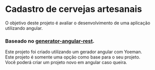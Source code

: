 # Cadastro de cervejas artesanais
	
O objetivo deste projeto é avaliar o desenvolvimento de uma aplicação utilizando angular.

### Baseado no [generator-angular-rest](https://github.com/damianopetrungaro/generator-angular-rest/blob/master/README.md).

Este projeto foi criado utilizando um gerador angular com Yoeman.<br/>
Este projeto é somente uma opção como base para o seu projeto.<br/>
Você poderá criar um projeto novo em angular caso queira.


